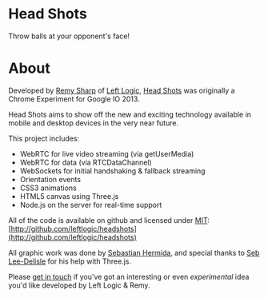 # Head Shots

Throw balls at your opponent's face!

# About

Developed by [Remy Sharp](http://github.com/remy) of [Left Logic](http://leftlogic.com), [Head Shots](https://headshots.leftlogic.com) was originally a Chrome Experiment for Google IO 2013.

Head Shots aims to show off the new and exciting technology available in mobile and desktop devices in the very near future.

This project includes:

* WebRTC for live video streaming (via getUserMedia)
* WebRTC for data (via RTCDataChannel)
* WebSockets for initial handshaking & fallback streaming
* Orientation events
* CSS3 animations
* HTML5 canvas using Three.js
* Node.js on the server for real-time support

All of the code is available on github and licensed under [MIT](http://leftlogic.mit-license.org): [http://github.com/leftlogic/headshots](http://github.com/leftlogic/headshots)

All graphic work was done by [Sebastian Hermida](http://www.happyprog.com), and special thanks to [Seb Lee-Delisle](http://seb.ly) for his help with Three.js.

Please [get in touch](http://leftlogic.com/contact) if you've got an interesting or even *experimental* idea you'd like developed by Left Logic & Remy.